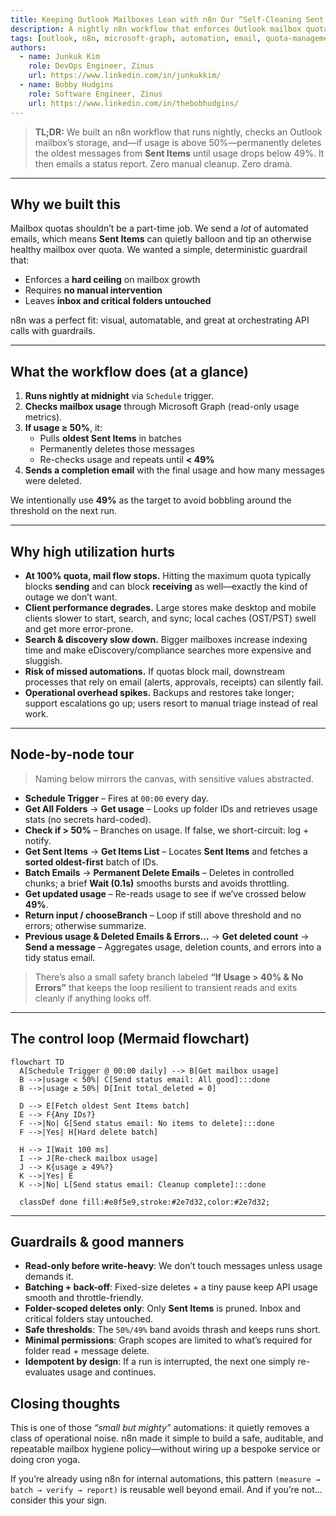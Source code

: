 ```yaml
---
title: Keeping Outlook Mailboxes Lean with n8n Our “Self-Cleaning Sent Items” Workflow
description: A nightly n8n workflow that enforces Outlook mailbox quotas—deleting the oldest Sent Items until usage drops below 49%, preventing 100% lockups, and emailing a tidy report.
tags: [outlook, n8n, microsoft-graph, automation, email, quota-management, workflows]
authors:
  - name: Junkuk Kim
    role: DevOps Engineer, Zinus
    url: https://www.linkedin.com/in/junkukkim/
  - name: Bobby Hudgins
    role: Software Engineer, Zinus
    url: https://www.linkedin.com/in/thebobhudgins/
---
```


> **TL;DR:** We built an n8n workflow that runs nightly, checks an Outlook mailbox’s storage, and—if usage is above 50%—permanently deletes the oldest messages from **Sent Items** until usage drops below 49%. It then emails a status report. Zero manual cleanup. Zero drama.

---

## Why we built this

Mailbox quotas shouldn’t be a part-time job. We send a *lot* of automated emails, which means **Sent Items** can quietly balloon and tip an otherwise healthy mailbox over quota. We wanted a simple, deterministic guardrail that:

- Enforces a **hard ceiling** on mailbox growth  
- Requires **no manual intervention**  
- Leaves **inbox and critical folders untouched**

n8n was a perfect fit: visual, automatable, and great at orchestrating API calls with guardrails.

---

## What the workflow does (at a glance)

1. **Runs nightly at midnight** via `Schedule` trigger.  
2. **Checks mailbox usage** through Microsoft Graph (read-only usage metrics).  
3. **If usage ≥ 50%**, it:
   - Pulls **oldest Sent Items** in batches
   - Permanently deletes those messages
   - Re-checks usage and repeats until **< 49%**  
4. **Sends a completion email** with the final usage and how many messages were deleted.

We intentionally use **49%** as the target to avoid bobbling around the threshold on the next run.

---

## Why high utilization hurts

- **At 100% quota, mail flow stops.** Hitting the maximum quota typically blocks **sending** and can block **receiving** as well—exactly the kind of outage we don’t want.  
- **Client performance degrades.** Large stores make desktop and mobile clients slower to start, search, and sync; local caches (OST/PST) swell and get more error-prone.  
- **Search & discovery slow down.** Bigger mailboxes increase indexing time and make eDiscovery/compliance searches more expensive and sluggish.  
- **Risk of missed automations.** If quotas block mail, downstream processes that rely on email (alerts, approvals, receipts) can silently fail.  
- **Operational overhead spikes.** Backups and restores take longer; support escalations go up; users resort to manual triage instead of real work.

---

## Node-by-node tour

> Naming below mirrors the canvas, with sensitive values abstracted.

- **Schedule Trigger** – Fires at `00:00` every day.  
- **Get All Folders** → **Get usage** – Looks up folder IDs and retrieves usage stats (no secrets hard-coded).  
- **Check if > 50%** – Branches on usage. If false, we short-circuit: log + notify.  
- **Get Sent Items** → **Get Items List** – Locates **Sent Items** and fetches a **sorted oldest-first** batch of IDs.  
- **Batch Emails** → **Permanent Delete Emails** – Deletes in controlled chunks; a brief **Wait (0.1s)** smooths bursts and avoids throttling.  
- **Get updated usage** – Re-reads usage to see if we’ve crossed below **49%**.  
- **Return input / chooseBranch** – Loop if still above threshold and no errors; otherwise summarize.  
- **Previous usage & Deleted Emails & Errors…** → **Get deleted count** → **Send a message** – Aggregates usage, deletion counts, and errors into a tidy status email.

> There’s also a small safety branch labeled **“If Usage > 40% & No Errors”** that keeps the loop resilient to transient reads and exits cleanly if anything looks off.

---

## The control loop (Mermaid flowchart)

```mermaid
flowchart TD
  A[Schedule Trigger @ 00:00 daily] --> B[Get mailbox usage]
  B -->|usage < 50%| C[Send status email: All good]:::done
  B -->|usage ≥ 50%| D[Init total_deleted = 0]

  D --> E[Fetch oldest Sent Items batch]
  E --> F{Any IDs?}
  F -->|No| G[Send status email: No items to delete]:::done
  F -->|Yes| H[Hard delete batch]

  H --> I[Wait 100 ms]
  I --> J[Re-check mailbox usage]
  J --> K{usage ≥ 49%?}
  K -->|Yes| E
  K -->|No| L[Send status email: Cleanup complete]:::done

  classDef done fill:#e8f5e9,stroke:#2e7d32,color:#2e7d32;
  ```

---

## Guardrails & good manners

- **Read-only before write-heavy**: We don’t touch messages unless usage demands it.
- **Batching + back-off**: Fixed-size deletes + a tiny pause keep API usage smooth and throttle-friendly.
- **Folder-scoped deletes only**: Only **Sent Items** is pruned. Inbox and critical folders stay untouched.
- **Safe thresholds**: The `50%/49%` band avoids thrash and keeps runs short.
- **Minimal permissions**: Graph scopes are limited to what’s required for folder read + message delete.
- **Idempotent by design**: If a run is interrupted, the next one simply re-evaluates usage and continues.

## Closing thoughts

This is one of those *“small but mighty”* automations: it quietly removes a class of operational noise. n8n made it simple to build a safe, auditable, and repeatable mailbox hygiene policy—without wiring up a bespoke service or doing cron yoga.

If you’re already using n8n for internal automations, this pattern `(measure → batch → verify → report)` is reusable well beyond email. And if you’re not… consider this your sign.
